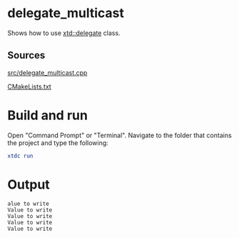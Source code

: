 # delegate_multicast

Shows how to use [xtd::delegate](../../../../src/xtd.core/include/xtd/delegate.h) class.

## Sources

[src/delegate_multicast.cpp](src/delegate_multicast.cpp)

[CMakeLists.txt](CMakeLists.txt)

# Build and run

Open "Command Prompt" or "Terminal". Navigate to the folder that contains the project and type the following:

```cmake
xtdc run
```

# Output

```
alue to write
Value to write
Value to write
Value to write
Value to write
```
